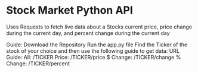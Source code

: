 # Stock Market Python API

Uses Requests to fetch live data about a Stocks current price, price change during the current day, and percent change during the current day

Guide:
    Download the Repository
    Run the app.py file
    Find the Ticker of the stock of your choice and then use the following guide to get data:
    URL Guide:
        All: /TICKER
        Price: /TICKER/price
        $ Change: /TICKER/change
        % Change: /TICKER/percent

